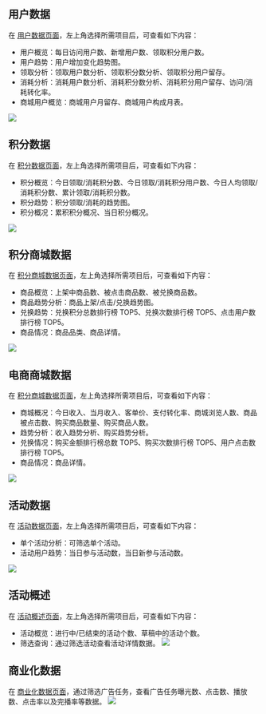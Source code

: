 ## 用户数据
在 [用户数据页面](https://console.cloud.tencent.com/smop/data/mallUser)，左上角选择所需项目后，可查看如下内容：
- 用户概览：每日访问用户数、新增用户数、领取积分用户数。
- 用户趋势：用户增加变化趋势图。
- 领取分析：领取用户数分析、领取积分数分析、领取积分用户留存。
- 消耗分析：消耗用户数分析、消耗积分数分析、消耗积分用户留存、访问/消耗转化率。
- 商城用户概览：商城用户月留存、商城用户构成月表。

![](https://qcloudimg.tencent-cloud.cn/raw/d2b0d0c45b30f823ddf746578382ebdb.png)

## 积分数据
在 [积分数据页面](https://console.cloud.tencent.com/smop/data/point)，左上角选择所需项目后，可查看如下内容：
- 积分概览：今日领取/消耗积分数、今日领取/消耗积分用户数、今日人均领取/消耗积分数、累计领取/消耗积分数。
- 积分趋势：积分领取/消耗的趋势图。
- 积分概况：累积积分概况、当日积分概况。

![](https://qcloudimg.tencent-cloud.cn/raw/2eb33efd0b386ae0b214e812e1cbe1af.png)

## 积分商城数据
在 [积分商城数据页面](https://console.cloud.tencent.com/smop/data/commodity)，左上角选择所需项目后，可查看如下内容：
- 商品概览：上架中商品数、被点击商品数、被兑换商品数。
- 商品趋势分析：商品上架/点击/兑换趋势图。
- 兑换趋势：兑换积分总数排行榜 TOP5、兑换次数排行榜 TOP5、点击用户数排行榜 TOP5。
- 商品情况：商品品类、商品详情。

![](https://qcloudimg.tencent-cloud.cn/raw/13a9cf3eff9d7b5d1d999982625d6894.png)

## 电商商城数据
在 [积分商城数据页面](https://console.cloud.tencent.com/smop/data/eCommerceData)，左上角选择所需项目后，可查看如下内容：

- 商城概况：今日收入、当月收入、客单价、支付转化率、商城浏览人数、商品被点击数、购买商品数量、购买商品人数。
- 趋势分析：收入趋势分析、购买趋势分析。
- 兑换情况：购买金额排行榜总数 TOP5、购买次数排行榜 TOP5、用户点击数排行榜 TOP5。
- 商品情况：商品详情。

![](https://qcloudimg.tencent-cloud.cn/raw/e75e768743d8d92cf0c045706ef51b58.png)

## 活动数据
在 [活动数据页面](https://console.cloud.tencent.com/smop/data/activityData)，左上角选择所需项目后，可查看如下内容：
- 单个活动分析：可筛选单个活动。
- 活动用户趋势：当日参与活动数，当日新参与活动数。

![](https://qcloudimg.tencent-cloud.cn/raw/2a4637a49704e31ea96b4f78647de26b.png)


## 活动概述
在 [活动概述页面](https://console.cloud.tencent.com/smop/data/eventOverview)，左上角选择所需项目后，可查看如下内容：
- 活动概览：进行中/已结束的活动个数、草稿中的活动个数。
- 筛选查询：通过筛选活动查看活动详情数据。
![](https://qcloudimg.tencent-cloud.cn/raw/7d55bcd52701e92f5f8e266aea6c6044.png)

## 商业化数据
在 [商业化数据页面](https://console.cloud.tencent.com/smop/data/commercial-data)，通过筛选广告任务，查看广告任务曝光数、点击数、播放数、点击率以及完播率等数据。
![](https://qcloudimg.tencent-cloud.cn/raw/2d8e9d556211e5be89b4aab9a3b3f1cc.png)
